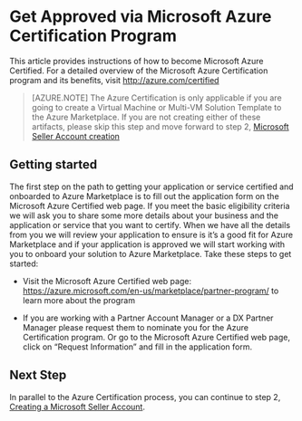 <properties
   pageTitle="Get approved through the Azure Certification Program | Microsoft Azure"
   description="Learn about the Azure Certified partner program and how to get to sell your virtual machine image, multi-vm solution template, developer service or data service on the Azure Marketplace"
   services="marketplace-publishing"
   documentationCenter="na"
   authors="anishkannan "
   manager=" "
   editor=""
   tags=""/>

<tags
   ms.service="marketplace-publishing"
   ms.devlang="na"
   ms.topic="article"
   ms.tgt_pltfrm="na"
   ms.workload="na"
   ms.date="09/25/2015"
   ms.author="anishk;hascipio"/>

# Get Approved via Microsoft Azure Certification Program

This article provides instructions of how to become Microsoft Azure Certified. For a detailed overview of the Microsoft Azure Certification program and its benefits, visit http://azure.com/certified

> [AZURE.NOTE] The Azure Certification is only applicable if you are going to create a Virtual Machine or Multi-VM Solution Template to the Azure Marketplace. If you are not creating either of these artifacts, please skip this step and move forward to step 2, [Microsoft Seller Account creation](marketplace-publishing-accounts-creation-registration.md)

## Getting started
The first step on the path to getting your application or service certified and onboarded to Azure Marketplace is to fill out the application form on the Microsoft Azure Certified web page.
If you meet the basic eligibility criteria we will ask you to share some more details about your business and the application or service that you want to certify. When we have all the details from you we will review your application to ensure is it’s a good fit for Azure Marketplace and if your application is approved we will start working with you to onboard your solution to Azure Marketplace.
Take these steps to get started:
-	Visit the Microsoft Azure Certified web page: https://azure.microsoft.com/en-us/marketplace/partner-program/ to learn more about the program

-	If you are working with a Partner Account Manager or a DX Partner Manager please request them to nominate you for the Azure Certification program. Or go to the Microsoft Azure Certified web page, click on “Request Information” and fill in the application form.

## Next Step
In parallel to the Azure Certification process, you can continue to step 2, [Creating a Microsoft Seller Account](marketplace-publishing-accounts-creation-registration.md).
